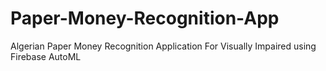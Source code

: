 # Paper-Money-Recognition-App
Algerian Paper Money Recognition Application For Visually Impaired using Firebase AutoML
